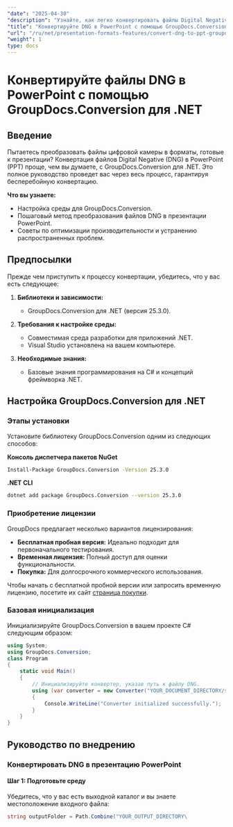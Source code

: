 ```yaml
---
"date": "2025-04-30"
"description": "Узнайте, как легко конвертировать файлы Digital Negative (DNG) в презентации PowerPoint с помощью GroupDocs.Conversion для .NET. Следуйте этому пошаговому руководству, чтобы оптимизировать процесс конвертации."
"title": "Конвертируйте DNG в PowerPoint с помощью GroupDocs.Conversion для .NET&#58; Полное руководство"
"url": "/ru/net/presentation-formats-features/convert-dng-to-ppt-groupdocs-net/"
"weight": 1
type: docs
---
```

# Конвертируйте файлы DNG в PowerPoint с помощью GroupDocs.Conversion для .NET

## Введение

Пытаетесь преобразовать файлы цифровой камеры в форматы, готовые к презентации? Конвертация файлов Digital Negative (DNG) в PowerPoint (PPT) проще, чем вы думаете, с GroupDocs.Conversion для .NET. Это полное руководство проведет вас через весь процесс, гарантируя бесперебойную конвертацию.

**Что вы узнаете:**
- Настройка среды для GroupDocs.Conversion.
- Пошаговый метод преобразования файлов DNG в презентации PowerPoint.
- Советы по оптимизации производительности и устранению распространенных проблем.

## Предпосылки

Прежде чем приступить к процессу конвертации, убедитесь, что у вас есть следующее:

1. **Библиотеки и зависимости:**
   - GroupDocs.Conversion для .NET (версия 25.3.0).

2. **Требования к настройке среды:**
   - Совместимая среда разработки для приложений .NET.
   - Visual Studio установлена на вашем компьютере.

3. **Необходимые знания:**
   - Базовые знания программирования на C# и концепций фреймворка .NET.

## Настройка GroupDocs.Conversion для .NET

### Этапы установки

Установите библиотеку GroupDocs.Conversion одним из следующих способов:

**Консоль диспетчера пакетов NuGet**

```bash
Install-Package GroupDocs.Conversion -Version 25.3.0
```

**\.NET CLI**

```bash
dotnet add package GroupDocs.Conversion --version 25.3.0
```

### Приобретение лицензии

GroupDocs предлагает несколько вариантов лицензирования:
- **Бесплатная пробная версия:** Идеально подходит для первоначального тестирования.
- **Временная лицензия:** Полный доступ для оценки функциональности.
- **Покупка:** Для долгосрочного коммерческого использования.

Чтобы начать с бесплатной пробной версии или запросить временную лицензию, посетите их сайт [страница покупки](https://purchase.groupdocs.com/buy).

### Базовая инициализация

Инициализируйте GroupDocs.Conversion в вашем проекте C# следующим образом:

```csharp
using System;
using GroupDocs.Conversion;
class Program
{
    static void Main()
    {
        // Инициализируйте конвертер, указав путь к файлу DNG.
        using (var converter = new Converter("YOUR_DOCUMENT_DIRECTORY/sample.dng"))
        {
            Console.WriteLine("Converter initialized successfully.");
        }
    }
}
```

## Руководство по внедрению

### Конвертировать DNG в презентацию PowerPoint

#### Шаг 1: Подготовьте среду

Убедитесь, что у вас есть выходной каталог и вы знаете местоположение входного файла:

```csharp
string outputFolder = Path.Combine("YOUR_OUTPUT_DIRECTORY\